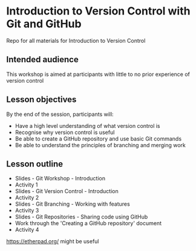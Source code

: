 

# Introduction to Version Control with Git and GitHub
Repo for all materials for Introduction to Version Control

## Intended audience
This workshop is aimed at participants with little to no prior experience of version control 

## Lesson objectives
By the end of the session, participants will:
- Have a high level understanding of what version control is
- Recognise why version control is useful
- Be able to create a GitHub repository and use basic Git commands
- Be able to understand the principles of branching and merging work


## Lesson outline
* Slides - Git Workshop - Introduction
* Activity 1
* Slides - Git Version Control - Introduction
* Activity 2
* Slides - Git Branching - Working with features 
* Activity 3
* Slides - Git Repositories - Sharing code using GitHub
* Work through the 'Creating a GitHub repository' document
* Activity 4
 

https://etherpad.org/ might be useful
